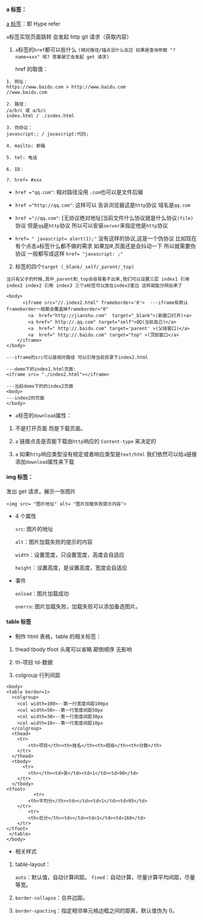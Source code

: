 #### a 标签：

[a 标签](https://developer.mozilla.org/zh-CN/docs/Web/HTML/Element/a)：即 Hype refer

`a`标签实现页面跳转 会发起 http git 请求（获取内容）

1. `a`标签的`href`都可以些什么
   `(相对路径/锚点没什么反应 如果是查询参数 "?name=xxx" 呢? 答案是它会发起 get 请求)`

   href 的取值：

```
1. 网址：
https://www.baidu.com > http://www.baidu.com
//www.baidu.com

2. 路径：
/a/b/c 或 a/b/c
index.html / ./index.html

3. 伪协议：
javascript:; / javascript:代码;

4. mailto: 邮箱

5. tel: 电话

6. ID：

7. href= #xxx
```

- `href ="qq.com"`: 相对路径没用 `.com`也可以是文件后缀

- `href ="http://qq.com"`: 这样可以 告诉浏览器这是`http`协议 域名是`qq.com`

- `href ="//qq.com"`: [无协议绝对地址]当前文件什么协议就是什么协议`(file)`协议 但是`qq`是`http`协议 所以可以安装`server`来指定他是`http`协议

- `href= " javascript= alert(1);"` 没有这样的协议,这是一个伪协议 比如现在有个点击`a`标签什么都不做的需求 如果加#,页面还是会抖动一下 所以就需要伪协议 一般都写成这样 `href= "javascript: ;" `

2. 标签的四个`target (_blank/_self/_parent/_top)`

`当只有父子的时候,其中_parent和_top会容易看不出来,我们可以设置三层 index1 引用 index2 index2 引用 index3 三个a标签可以放在index3里边 这样就能分辨出来了`

```
<body>
      <iframe src="//.index2.html" frameborder='0'>  ---iframe有默认frameborder一般都会覆盖掉frameborder="0"
        <a  href="http://jianshu.com"  target="_blank">(新窗口打开)<a>
        <a href=" http://.qq.com" target="self">QQ(当前自己)</a>
        <a  href=" http://.baidu.com" target='parent' >(父级窗口)</a>
        <a  href=" http://.baidu.com" target="top" >(顶部窗口</a>
    </iframe>
</body>
```

```
---iframe的src可以是相对路径 可以引用当前目录下index2.html

---demo下的index1.html页面:
<iframe src= "./index2.html"></iframe>

---当前demo下的的index2页面
<body>
---index2的页面
</body>
```

- `a`标签的`download`属性：

1. 不是打开页面 而是下载页面。

2. `a` 链接点击是否能下载由`http`响应的 `Content-type` 来决定的

3. `a` 如果`http`响应类型没有规定或者响应类型是`text/html` 我们依然可以给`a`链接添加`download`属性来下载

#### img 标签：

发出 get 请求，展示一张图片

```
<img src= "图片地址" alt= "图片加载失败提示内容">
```

- 4 个属性

  `src`: 图片的地址

  `alt`：图片加载失败的提示的内容

  `width`：设置宽度，只设置宽度，高度会自适应

  `height`：设置高度，是设置高度，宽度会自适应

- 事件

  `onload`：图片加载成功

  `onerro`: 图片加载失败，加载失败可以添加备选图片。

#### table 标签

- 制作 html 表格，table 的相关标签：

1. thead tbody tfoot 头尾可以省略 颠倒顺序 无影响

2. th-项目 td-数据

3. colgroup 行列间距

```
<body>
<table border=1>
  <colgroup>
    <col width=100>--第一行宽度间距100px
    <col width=50>--第一行宽度间距50px
    <col width=30>--第一行宽度间距30px
    <col width=10>--第一行宽度间距10px
  </colgroup>
  <thead>
    <tr>
        <th>项目</th><th>姓名</th><th>班级</th><th>分数</th>
    </tr>
  </thead>
  <tbody>
      <tr>
        <th></th><td>张</td><td>1</td><td>90</td>
    </tr>
  </tbody>
<tfoot>
          <tr>
        <th>平均分</th><td></td><td>1</td><td>95</td>
    </tr>
        <tr>
        <th>总分</th><td></td><td>1</td><td>160</td>
    </tr>
</tfoot>
 </table>
</body>
```

- 相关样式

1. table-layout：

   `auto`：默认值，自动计算间距。
   `fixed`：自动计算，尽量计算平均间距，尽量等宽。

2. `border-collapse`：合并边距。

3. `border-spacting`：指定相邻单元格边框之间的距离，默认值伪为 0。
